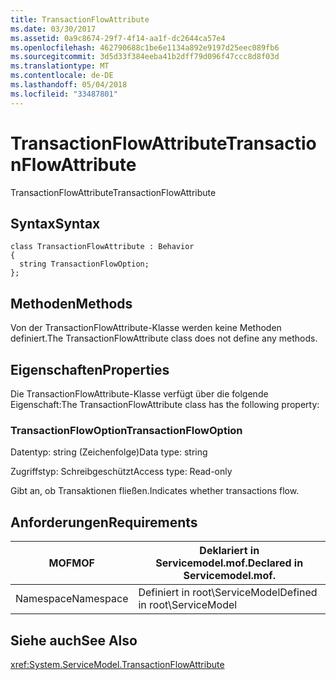 ```yaml
---
title: TransactionFlowAttribute
ms.date: 03/30/2017
ms.assetid: 0a9c8674-29f7-4f14-aa1f-dc2644ca57e4
ms.openlocfilehash: 462790688c1be6e1134a892e9197d25eec089fb6
ms.sourcegitcommit: 3d5d33f384eeba41b2dff79d096f47ccc8d8f03d
ms.translationtype: MT
ms.contentlocale: de-DE
ms.lasthandoff: 05/04/2018
ms.locfileid: "33487801"
---
```

# <a name="transactionflowattribute"></a><span data-ttu-id="b6375-102">TransactionFlowAttribute</span><span class="sxs-lookup"><span data-stu-id="b6375-102">TransactionFlowAttribute</span></span>
<span data-ttu-id="b6375-103">TransactionFlowAttribute</span><span class="sxs-lookup"><span data-stu-id="b6375-103">TransactionFlowAttribute</span></span>  
  
## <a name="syntax"></a><span data-ttu-id="b6375-104">Syntax</span><span class="sxs-lookup"><span data-stu-id="b6375-104">Syntax</span></span>  
  
```  
class TransactionFlowAttribute : Behavior  
{  
  string TransactionFlowOption;  
};  
```  
  
## <a name="methods"></a><span data-ttu-id="b6375-105">Methoden</span><span class="sxs-lookup"><span data-stu-id="b6375-105">Methods</span></span>  
 <span data-ttu-id="b6375-106">Von der TransactionFlowAttribute-Klasse werden keine Methoden definiert.</span><span class="sxs-lookup"><span data-stu-id="b6375-106">The TransactionFlowAttribute class does not define any methods.</span></span>  
  
## <a name="properties"></a><span data-ttu-id="b6375-107">Eigenschaften</span><span class="sxs-lookup"><span data-stu-id="b6375-107">Properties</span></span>  
 <span data-ttu-id="b6375-108">Die TransactionFlowAttribute-Klasse verfügt über die folgende Eigenschaft:</span><span class="sxs-lookup"><span data-stu-id="b6375-108">The TransactionFlowAttribute class has the following property:</span></span>  
  
### <a name="transactionflowoption"></a><span data-ttu-id="b6375-109">TransactionFlowOption</span><span class="sxs-lookup"><span data-stu-id="b6375-109">TransactionFlowOption</span></span>  
 <span data-ttu-id="b6375-110">Datentyp: string (Zeichenfolge)</span><span class="sxs-lookup"><span data-stu-id="b6375-110">Data type: string</span></span>  
  
 <span data-ttu-id="b6375-111">Zugriffstyp: Schreibgeschützt</span><span class="sxs-lookup"><span data-stu-id="b6375-111">Access type: Read-only</span></span>  
  
 <span data-ttu-id="b6375-112">Gibt an, ob Transaktionen fließen.</span><span class="sxs-lookup"><span data-stu-id="b6375-112">Indicates whether transactions flow.</span></span>  
  
## <a name="requirements"></a><span data-ttu-id="b6375-113">Anforderungen</span><span class="sxs-lookup"><span data-stu-id="b6375-113">Requirements</span></span>  
  
|<span data-ttu-id="b6375-114">MOF</span><span class="sxs-lookup"><span data-stu-id="b6375-114">MOF</span></span>|<span data-ttu-id="b6375-115">Deklariert in Servicemodel.mof.</span><span class="sxs-lookup"><span data-stu-id="b6375-115">Declared in Servicemodel.mof.</span></span>|  
|---------|-----------------------------------|  
|<span data-ttu-id="b6375-116">Namespace</span><span class="sxs-lookup"><span data-stu-id="b6375-116">Namespace</span></span>|<span data-ttu-id="b6375-117">Definiert in root\ServiceModel</span><span class="sxs-lookup"><span data-stu-id="b6375-117">Defined in root\ServiceModel</span></span>|  
  
## <a name="see-also"></a><span data-ttu-id="b6375-118">Siehe auch</span><span class="sxs-lookup"><span data-stu-id="b6375-118">See Also</span></span>  
 <xref:System.ServiceModel.TransactionFlowAttribute>
